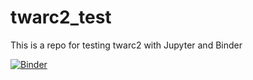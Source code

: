 # twarc2_test
This is a repo for testing twarc2 with Jupyter and Binder

[![Binder](https://notebooks.gesis.org/binder/badge_logo.svg)](https://notebooks.gesis.org/binder/v2/gh/jobreu/twarc2_test/main?urlpath=lab)
